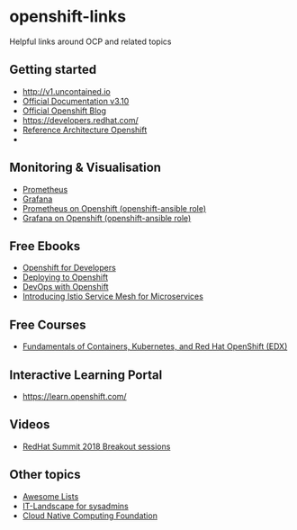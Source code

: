 # openshift-links
Helpful links around OCP and related topics

## Getting started

- http://v1.uncontained.io
- [Official Documentation v3.10](https://docs.openshift.com/container-platform/3.10/welcome/index.html)
- [Official Openshift Blog](https://blog.openshift.com/)
- https://developers.redhat.com/
- [Reference Architecture Openshift](https://blog.openshift.com/openshift-container-platform-reference-architecture-implementation-guides/)
-

## Monitoring & Visualisation

- [Prometheus](http://prometheus.io/)
- [Grafana](http://grafana.com/)
- [Prometheus on Openshift (openshift-ansible role)](https://github.com/openshift/openshift-ansible/tree/master/roles/openshift_prometheus)
- [Grafana on Openshift (openshift-ansible role)](https://github.com/openshift/openshift-ansible/tree/master/roles/openshift_grafana)

## Free Ebooks

- [Openshift for Developers](https://www.openshift.com/for-developers/)
- [Deploying to Openshift](https://www.openshift.com/deploying-to-openshift/)
- [DevOps with Openshift](https://www.openshift.com/devops-with-openshift/)
- [Introducing Istio Service Mesh for Microservices](https://developers.redhat.com/books/introducing-istio-service-mesh-microservices/)

## Free Courses

- [Fundamentals of Containers, Kubernetes, and Red Hat OpenShift (EDX)](https://www.edx.org/course/fundamentals-containers-kubernetes-red-hat-do081x)

## Interactive Learning Portal

- https://learn.openshift.com/

## Videos

- [RedHat Summit 2018 Breakout sessions](https://www.youtube.com/playlist?list=PLEGSLwUsxfEgT4XEohmRe_JB6MBnmLfBh)

## Other topics

- [Awesome Lists](https://github.com/sindresorhus/awesome)
- [IT-Landscape for sysadmins](http://sysadmin.it-landscape.info/)
- [Cloud Native Computing Foundation](https://www.cncf.io/)
